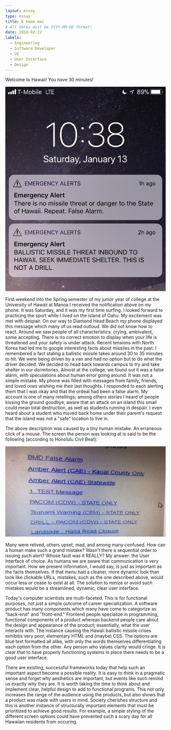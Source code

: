 ```yaml
---
layout: essay
type: essay
title: E komo mai
# All dates must be YYYY-MM-DD format!
date: 2018-02-22
labels:
  - Engineering
  - Software Developer
  - UI
  - User Interface
  - Design
---
```


Welcome to Hawaii! You have 30 minutes!

<div class="ui medium rounded images">
  <img class="ui image" src="../images/notif.jpg">
</div>

First weekend into the Spring semester of my junior year of college at the University of Hawaii at Manoa I received the notification above on my phone. It was Saturday, and it was my first time surfing. I looked forward to practicing the sport while I lived on the island of Oahu. My excitement was met with despair. On our way to Diamond Head Beach my phone displayed this message which many of us read outloud. We did not know how to react. Around we saw people of all characteristics: crying, ambivalent, some accepting. There is no correct emotion to display when your life is threatened and your safety is under attack. Recent tensions with North Korea had led me to google interesting facts about missiles in the past. I remembered a fact stating a ballistic missile takes around 30 to 35 minutes to hit. We were being driven by a van and had no option but to do what the driver decided. We decided to head back towards campus to try and take shelter in our dormitories. Almost at the college, we found out it was a false alarm, with speculations about human error going around. It was not a simple mistake. My phone was filled with messages from family, friends, and loved ones wishing me their last thoughts. I responded to each alerting them that I was okay and that the ordeal had been a false alarm. My account is one of many retellings; among others stories I heard of people kissing the ground goodbye, aware that an attack on an island this small could mean total destruction, as well as students running in despair. I even heard about a student who moved back home under their parent's request that the island was not a "safe" location to live in.

The above description was caused by a tiny human mistake. An erraneous click of a mouse. The screen the person was looking at is said to be the following (according to Honolulu Civil Beat):

<div class="ui medium rounded images">
  <img class="ui image" src="../images/UIfault.jpg">
</div>

Many were relived, others upset, mad, and among many confused. How can a human make such a grand mistake? Wasn't there a sequential order to issuing such alert? Whose fault was it REALLY? My answer: the User Interface of choice. As humans we are aware that communication is very important. How we present information, I would say, is just as important as the facts themselves. If that menu had a cleaner, more dynamic look than look like clickable URLs, mistakes, such as the one described above, would occur less or cease to exist at all. The solution to minize or avoid such mistakes would be a streamlined, dynamic, clear user interface.

Today's computer scientists are multi-faceted. This is for functional purposes, not just a simple outcome of career specialization. A software product has many components which many have come to categorize as "back-end" and "front-end." Frontend people specialize in programming, functional components of a product whereas backend people care about the design and appearance of the product; essentially, what the user interacts with. The instance causing the Hawaii ballistic missile crises exhibitis very poor, elementary HTML and (maybe) CSS. The options are blue text formatted all alike, with only the words themselves differentiating each option from the other. Any person who values clarity would cringe. It is clear that to have properly functioning systems in place there needs to be a good user interface. 

There are existing, successful frameworks today that help such an important aspect become a possible reality. It is easy to think in a pragmatic sense and forget why aesthetics are important, but events like such remind us exactly why they are. It is worth taking the time to think about and implement clear, helpful design to add to functional programs. This not only increases the range of the audience using the products, but also shows that a product was made with users in mind. Society cherishes structure and this is another instance of structurally important elements that must be prioritized to achieve good results. For example, a simple styling of the different screen options could have prevented such a scary day for all Hawaiian residents from occuring.
